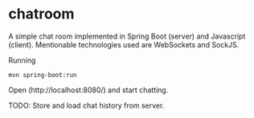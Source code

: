 # chatroom

A simple chat room implemented in Spring Boot (server) and Javascript
(client). Mentionable technologies used are WebSockets and SockJS.

Running
```
mvn spring-boot:run
```

Open (http://localhost:8080/) and start chatting.


TODO: Store and load chat history from server.